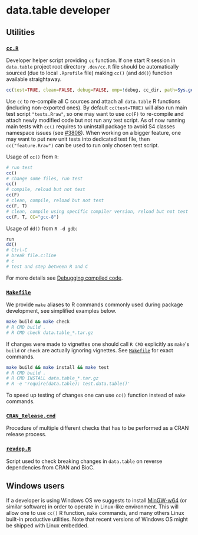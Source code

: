 # data.table developer

## Utilities

### [`cc.R`](./cc.R)

Developer helper script providing `cc` function. If one start R session in `data.table` project root directory `.dev/cc.R` file should be automatically sourced (due to local `.Rprofile` file) making `cc()` (and `dd()`) function available straightaway.

```r
cc(test=TRUE, clean=FALSE, debug=FALSE, omp=!debug, cc_dir, path=Sys.getenv("PROJ_PATH"), CC="gcc")
```

Use `cc` to re-compile all C sources and attach all `data.table` R functions (including non-exported ones).
By default `cc(test=TRUE)` will also run main test script `"tests.Rraw"`, so one may want to use `cc(F)` to re-compile and attach newly modified code but not run any test script. As of now running main tests with `cc()` requires to uninstall package to avoid S4 classes namespace issues (see [#3808](https://github.com/Rdatatable/data.table/issues/3808)).
When working on a bigger feature, one may want to put new unit tests into dedicated test file, then `cc("feature.Rraw")` can be used to run only chosen test script.

Usage of `cc()` from `R`:
```r
# run test
cc()
# change some files, run test
cc()
# compile, reload but not test
cc(F)
# clean, compile, reload but not test
cc(F, T)
# clean, compile using specific compiler version, reload but not test
cc(F, T, CC="gcc-8")
```

Usage of `dd()` from `R -d gdb`:
```r
run
dd()
# Ctrl-C
# break file.c:line
# c
# test and step between R and C
```
For more details see [Debugging compiled code](https://cloud.r-project.org/doc/manuals/R-exts.html#Debugging-compiled-code).

### [`Makefile`](./../Makefile)

We provide `make` aliases to R commands commonly used during package development, see simplified examples below.
```sh
make build && make check
# R CMD build .
# R CMD check data.table_*.tar.gz
```
If changes were made to vignettes one should call `R CMD` explicitly as `make`'s `build` or `check` are actually ignoring vignettes. See [`Makefile`](./../Makefile) for exact commands.

```sh
make build && make install && make test
# R CMD build .
# R CMD INSTALL data.table_*.tar.gz
# R -e 'require(data.table); test.data.table()'
```
To speed up testing of changes one can use `cc()` function instead of `make` commands.

### [`CRAN_Release.cmd`](./CRAN_Release.cmd)

Procedure of multiple different checks that has to be performed as a CRAN release process.

### [`revdep.R`](./revdep.R)

Script used to check breaking changes in `data.table` on reverse dependencies from CRAN and BioC.

## Windows users

If a developer is using Windows OS we suggests to install [MinGW-w64](https://mingw-w64.org) (or similar software) in order to operate in Linux-like environment. This will allow one to use `cc()` R function, `make` commands, and many others Linux built-in productive utilities. Note that recent versions of Windows OS might be shipped with Linux embedded.
